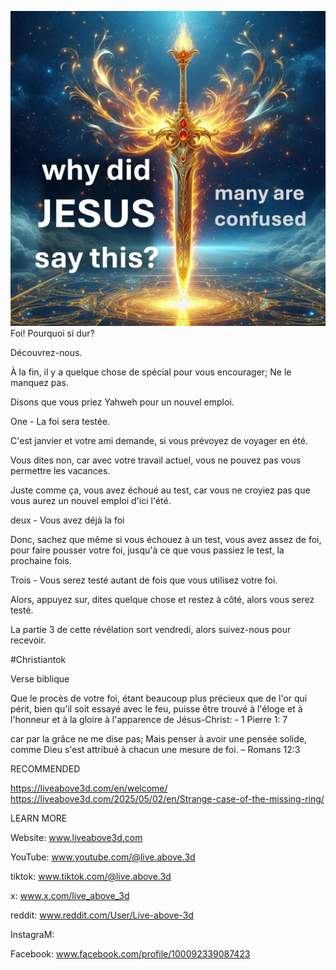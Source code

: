 ![Video cover image](../cover.jpg)
Foi! Pourquoi si dur?

Découvrez-nous.

À la fin, il y a quelque chose de spécial pour vous encourager; Ne le manquez pas.

Disons que vous priez Yahweh pour un nouvel emploi.

One - La foi sera testée.

C'est janvier et votre ami demande, si vous prévoyez de voyager en été.

Vous dites non, car avec votre travail actuel, vous ne pouvez pas vous permettre les vacances.

Juste comme ça, vous avez échoué au test, car vous ne croyiez pas que vous aurez un nouvel emploi d'ici l'été.

deux - Vous avez déjà la foi

Donc, sachez que même si vous échouez à un test, vous avez assez de foi, pour faire pousser votre foi, jusqu'à ce que vous passiez le test, la prochaine fois.

Trois - Vous serez testé autant de fois que vous utilisez votre foi.

Alors, appuyez sur, dites quelque chose et restez à côté, alors vous serez testé.

La partie 3 de cette révélation sort vendredi, alors suivez-nous pour recevoir.


#Christiantok


Verse biblique

Que le procès de votre foi, étant beaucoup plus précieux que de l'or qui périt, bien qu'il soit essayé avec le feu, puisse être trouvé à l'éloge et à l'honneur et à la gloire à l'apparence de Jésus-Christ: - 1 Pierre 1: 7

car par la grâce ne me dise pas; Mais penser à avoir une pensée solide, comme Dieu s'est attribué à chacun une mesure de foi. – Romans 12:3


RECOMMENDED

https://liveabove3d.com/en/welcome/
https://liveabove3d.com/2025/05/02/en/Strange-case-of-the-missing-ring/


LEARN MORE

Website: www.liveabove3d.com

YouTube: www.youtube.com/@live.above.3d

tiktok: www.tiktok.com/@live.above.3d

x: www.x.com/live_above_3d

reddit: www.reddit.com/User/Live-above-3d

InstagraM:

Facebook: www.facebook.com/profile/100092339087423
